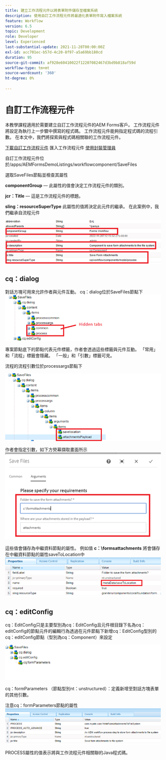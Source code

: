```yaml
---
title: 建立工作流程元件以將表單附件儲存至檔案系統
description: 使用自訂工作流程元件將最適化表單附件寫入檔案系統
feature: Workflow
version: 6.5
topic: Development
role: Developer
level: Experienced
last-substantial-update: 2021-11-28T00:00:00Z
exl-id: acc701ec-b57d-4c20-8f97-a5a69bb180cd
duration: 95
source-git-commit: af928e60410022f12207082467d3bd9b818af59d
workflow-type: tm+mt
source-wordcount: '360'
ht-degree: 0%

---
```


# 自訂工作流程元件

本教學課程適用於需要建立自訂工作流程元件的AEM Forms客戶。 工作流程元件將設定為執行上一步驟中撰寫的程式碼。 工作流程元件能夠指定程式碼的流程引數。 在本文中，我們將探索與程式碼相關聯的工作流程元件。


[下載自訂工作流程元件](assets/saveFiles.zip)
匯入工作流程元件 [使用封裝管理員](http://localhost:4502/crx/packmgr/index.jsp)

自訂工作流程元件位於/apps/AEMFormsDemoListings/workflowcomponent/SaveFiles

選取SaveFiles節點並檢查其屬性

**componentGroup**  — 此屬性的值會決定工作流程元件的類別。

**jcr：Title**  — 這是工作流程元件的標題。

**sling：resourceSuperType** 此屬性的值將決定此元件的繼承。 在此案例中，我們繼承自流程元件


![component-properties](assets/component-properties1.png)

## cq：dialog

對話方塊可用來允許作者與元件互動。 cq：dialog位於SaveFiles節點下
![cq-dialog](assets/cq-dialog.png)

專案節點底下的節點代表元件標籤，作者會透過這些標籤與元件互動。 「常用」和「流程」標籤會隱藏。 「一般」和「引數」標籤可見。

流程的流程引數位於processargs節點下

![process-args](assets/process-arguments.png)

作者會指定引數，如下方熒幕擷取畫面所示
![workflow-component](assets/custom-workflow-component.png)

這些值會儲存為中繼資料節點的屬性。 例如值 **c：\formsattachments** 將會儲存在中繼資料節點的屬性saveToLocation中
![save-location](assets/save-to-location.png)

## cq：editConfig

cq：EditConfig只是主要型別為cq：EditConfig且元件根目錄下名為cq：editConfig的節點元件的編輯行為透過在元件節點下新增cq：EditConfig型別的cq：editConfig節點（型別為cq：Component）來設定

![edit-config](assets/cq-edit-config.png)

cq：formParameters （節點型別nt：unstructured）：定義新增至對話方塊表單的其他引數。


注意cq：formParameters節點的屬性
![from-parameters-properties](assets/form-parameters-properties.png)

PROCESS屬性的值表示將與工作流程元件相關聯的Java程式碼。
